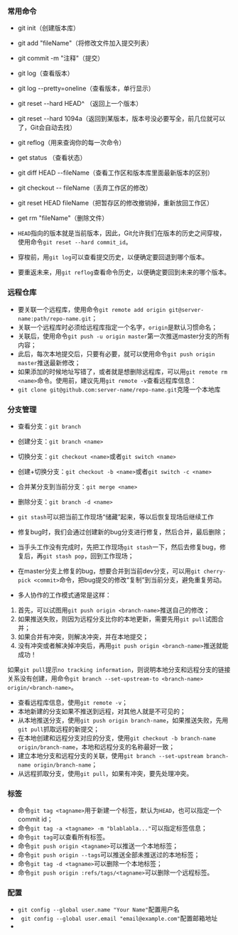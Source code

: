 ### 常用命令

- git init（创建版本库）
- git add "fileName"（将修改文件加入提交列表）
- git commit -m "注释"（提交）
- git log（查看版本）
- git log --pretty=oneline（查看版本，单行显示）
- git reset --hard HEAD^  （返回上一个版本）
- git reset --hard 1094a（返回到某版本，版本号没必要写全，前几位就可以了，Git会自动去找）
- git reflog（用来查询你的每一次命令）
- get status （查看状态）
- git diff HEAD --fileName（查看工作区和版本库里面最新版本的区别）
- git checkout -- fileName（丢弃工作区的修改）
- git reset HEAD fileName（把暂存区的修改撤销掉，重新放回工作区）
- get rm "fileName"（删除文件）

- `HEAD`指向的版本就是当前版本，因此，Git允许我们在版本的历史之间穿梭，使用命令`git reset --hard commit_id`。
- 穿梭前，用`git log`可以查看提交历史，以便确定要回退到哪个版本。
- 要重返未来，用`git reflog`查看命令历史，以便确定要回到未来的哪个版本。



### 远程仓库

- 要关联一个远程库，使用命令`git remote add origin git@server-name:path/repo-name.git`；
- 关联一个远程库时必须给远程库指定一个名字，`origin`是默认习惯命名；
- 关联后，使用命令`git push -u origin master`第一次推送master分支的所有内容；
- 此后，每次本地提交后，只要有必要，就可以使用命令`git push origin master`推送最新修改；
- 如果添加的时候地址写错了，或者就是想删除远程库，可以用`git remote rm <name>`命令。使用前，建议先用`git remote -v`查看远程库信息：
- `git clone git@github.com:server-name/repo-name.git`克隆一个本地库



### 分支管理

- 查看分支：`git branch`

- 创建分支：`git branch <name>`

- 切换分支：`git checkout <name>`或者`git switch <name>`

- 创建+切换分支：`git checkout -b <name>`或者`git switch -c <name>`

- 合并某分支到当前分支：`git merge <name>`

- 删除分支：`git branch -d <name>`

- `git stash`可以把当前工作现场“储藏”起来，等以后恢复现场后继续工作

- 修复bug时，我们会通过创建新的bug分支进行修复，然后合并，最后删除；

- 当手头工作没有完成时，先把工作现场`git stash`一下，然后去修复bug，修复后，再`git stash pop`，回到工作现场；

- 在master分支上修复的bug，想要合并到当前dev分支，可以用`git cherry-pick <commit>`命令，把bug提交的修改“复制”到当前分支，避免重复劳动。
- 多人协作的工作模式通常是这样：

1. 首先，可以试图用`git push origin <branch-name>`推送自己的修改；
2. 如果推送失败，则因为远程分支比你的本地更新，需要先用`git pull`试图合并；
3. 如果合并有冲突，则解决冲突，并在本地提交；
4. 没有冲突或者解决掉冲突后，再用`git push origin <branch-name>`推送就能成功！

如果`git pull`提示`no tracking information`，则说明本地分支和远程分支的链接关系没有创建，用命令`git branch --set-upstream-to <branch-name> origin/<branch-name>`。

- 查看远程库信息，使用`git remote -v`；
- 本地新建的分支如果不推送到远程，对其他人就是不可见的；
- 从本地推送分支，使用`git push origin branch-name`，如果推送失败，先用`git pull`抓取远程的新提交；
- 在本地创建和远程分支对应的分支，使用`git checkout -b branch-name origin/branch-name`，本地和远程分支的名称最好一致；
- 建立本地分支和远程分支的关联，使用`git branch --set-upstream branch-name origin/branch-name`；
- 从远程抓取分支，使用`git pull`，如果有冲突，要先处理冲突。

### 标签

- 命令`git tag <tagname>`用于新建一个标签，默认为`HEAD`，也可以指定一个commit id；
- 命令`git tag -a <tagname> -m "blablabla..."`可以指定标签信息；
- 命令`git tag`可以查看所有标签。
- 命令`git push origin <tagname>`可以推送一个本地标签；
- 命令`git push origin --tags`可以推送全部未推送过的本地标签；
- 命令`git tag -d <tagname>`可以删除一个本地标签；
- 命令`git push origin :refs/tags/<tagname>`可以删除一个远程标签。

### 配置

- `git config --global user.name "Your Name"`配置用户名
- ` git config --global user.email "email@example.com"`配置邮箱地址
- 